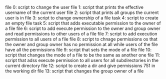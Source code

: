 file 0: script to change the user
file 1: script that prints the effective username of the current user
file 2: script that prints all groups the current user is in
file 3: script to change ownership of a file
task 4: script to create an empty file
task 5: script that adds executable permission to the owner of a file
file 6: script to add execute permission to the owner and group owner and read permissions to other users of a file
file 7: script to add execution permission to all users of a file
file 8: script to chnage permissions os that the owner and group owner has no permission at all while users of the file have all the permissions
file 9: script that sets the mode of a file
file 10: script that changes the mode of a file to be the same as another one 
file 11: script that adss execute permission to all users for all subdirectories in the current directory
file 12: script to create a dir and give permissions 751 in the working dir
file 13: script that changes the group owner of a file
